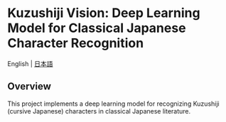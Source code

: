 # Kuzushiji Vision: Deep Learning Model for Classical Japanese Character Recognition

English | [日本語](README.md)

## Overview

This project implements a deep learning model for recognizing Kuzushiji (cursive Japanese) characters in classical Japanese literature. 